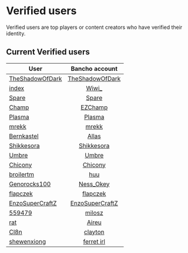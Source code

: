 # Verified users

Verified users are top players or content creators who have verified their identity.


## Current Verified users

User | Bancho account
---|:---:
[TheShadowOfDark](https://osu.titanic.sh/u/64) | [TheShadowOfDark](https://osu.ppy.sh/users/5795337)
[index](https://osu.titanic.sh/u/82) | [Wiwi_](https://osu.ppy.sh/users/4639477)
[Spare](https://osu.titanic.sh/u/92) | [Spare](https://osu.ppy.sh/users/2204373)
[Champ](https://osu.titanic.sh/u/96) | [EZChamp](https://osu.ppy.sh/users/1719471)
[Plasma](https://osu.titanic.sh/u/191) | [Plasma](https://osu.ppy.sh/users/10077431)
[mrekk](https://osu.titanic.sh/u/208) | [mrekk](https://osu.ppy.sh/users/7562902)
[Bernkastel](https://osu.titanic.sh/u/267) | [Allas](https://osu.ppy.sh/users/763872)
[Shikkesora](https://osu.titanic.sh/u/546) | [Shikkesora](https://osu.ppy.sh/users/5382216)
[Umbre](https://osu.titanic.sh/u/1816) | [Umbre](https://osu.ppy.sh/users/2766034)
[Chicony](https://osu.titanic.sh/u/1936) | [Chicony](https://osu.ppy.sh/users/5199332/osu)
[broilertm](https://osu.titanic.sh/u/989) | [huu](https://osu.ppy.sh/users/6044237)
[Genorocks100](https://osu.titanic.sh/u/1853) | [Ness_Okey](https://osu.ppy.sh/users/11311583)
[flapczek](https://osu.titanic.sh/u/1011) | [flapczek](https://osu.ppy.sh/users/8210988)
[EnzoSuperCraftZ](https://osu.titanic.sh/u/2588) | [EnzoSuperCraftZ](https://osu.ppy.sh/users/14421510)
[559479](https://osu.titanic.sh/u/2769) | [milosz](https://osu.ppy.sh/users/13108233)
[rat](https://osu.titanic.sh/u/160) | [Aireu](https://osu.ppy.sh/users/1650010)
[Cl8n](https://osu.titanic.sh/u/3004) | [clayton](https://osu.ppy.sh/users/3666350)
[shewenxiong](https://osu.titanic.sh/u/2302) | [ferret irl](https://osu.ppy.sh/users/6725771/)
